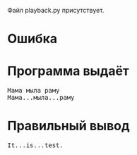 Файл playback.py присутствует.
# Ошибка
# Программа выдаёт
<pre>
Мама мыла раму
Мама...мыла...раму
</pre>
# Правильный вывод
<pre>It...is...test.
</pre>